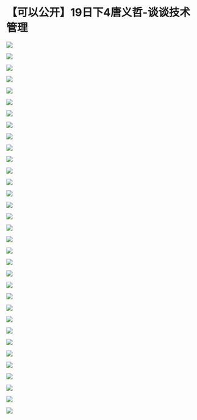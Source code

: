 # 【可以公开】19日下4唐义哲-谈谈技术管理

![](https://raw.githubusercontent.com/hellojd2018/ms_document/master/Qcon/Qcon_shanghai_2018/images/092936431YnIqvZ/201905130929_4.png)


![](https://raw.githubusercontent.com/hellojd2018/ms_document/master/Qcon/Qcon_shanghai_2018/images/092936431YnIqvZ/201905130929_5.png)


![](https://raw.githubusercontent.com/hellojd2018/ms_document/master/Qcon/Qcon_shanghai_2018/images/092936431YnIqvZ/201905130929_6.png)


![](https://raw.githubusercontent.com/hellojd2018/ms_document/master/Qcon/Qcon_shanghai_2018/images/092936431YnIqvZ/201905130929_7.png)


![](https://raw.githubusercontent.com/hellojd2018/ms_document/master/Qcon/Qcon_shanghai_2018/images/092936431YnIqvZ/201905130929_8.png)


![](https://raw.githubusercontent.com/hellojd2018/ms_document/master/Qcon/Qcon_shanghai_2018/images/092936431YnIqvZ/201905130929_9.png)


![](https://raw.githubusercontent.com/hellojd2018/ms_document/master/Qcon/Qcon_shanghai_2018/images/092936431YnIqvZ/201905130929_10.png)


![](https://raw.githubusercontent.com/hellojd2018/ms_document/master/Qcon/Qcon_shanghai_2018/images/092936431YnIqvZ/201905130929_11.png)


![](https://raw.githubusercontent.com/hellojd2018/ms_document/master/Qcon/Qcon_shanghai_2018/images/092936431YnIqvZ/201905130929_12.png)


![](https://raw.githubusercontent.com/hellojd2018/ms_document/master/Qcon/Qcon_shanghai_2018/images/092936431YnIqvZ/201905130929_13.png)


![](https://raw.githubusercontent.com/hellojd2018/ms_document/master/Qcon/Qcon_shanghai_2018/images/092936431YnIqvZ/201905130929_14.png)


![](https://raw.githubusercontent.com/hellojd2018/ms_document/master/Qcon/Qcon_shanghai_2018/images/092936431YnIqvZ/201905130929_15.png)


![](https://raw.githubusercontent.com/hellojd2018/ms_document/master/Qcon/Qcon_shanghai_2018/images/092936431YnIqvZ/201905130929_16.png)


![](https://raw.githubusercontent.com/hellojd2018/ms_document/master/Qcon/Qcon_shanghai_2018/images/092936431YnIqvZ/201905130929_17.png)


![](https://raw.githubusercontent.com/hellojd2018/ms_document/master/Qcon/Qcon_shanghai_2018/images/092936431YnIqvZ/201905130929_18.png)


![](https://raw.githubusercontent.com/hellojd2018/ms_document/master/Qcon/Qcon_shanghai_2018/images/092936431YnIqvZ/201905130929_19.png)


![](https://raw.githubusercontent.com/hellojd2018/ms_document/master/Qcon/Qcon_shanghai_2018/images/092936431YnIqvZ/201905130929_20.png)


![](https://raw.githubusercontent.com/hellojd2018/ms_document/master/Qcon/Qcon_shanghai_2018/images/092936431YnIqvZ/201905130929_21.png)


![](https://raw.githubusercontent.com/hellojd2018/ms_document/master/Qcon/Qcon_shanghai_2018/images/092936431YnIqvZ/201905130929_22.png)


![](https://raw.githubusercontent.com/hellojd2018/ms_document/master/Qcon/Qcon_shanghai_2018/images/092936431YnIqvZ/201905130929_23.png)


![](https://raw.githubusercontent.com/hellojd2018/ms_document/master/Qcon/Qcon_shanghai_2018/images/092936431YnIqvZ/201905130929_24.png)


![](https://raw.githubusercontent.com/hellojd2018/ms_document/master/Qcon/Qcon_shanghai_2018/images/092936431YnIqvZ/201905130929_25.png)


![](https://raw.githubusercontent.com/hellojd2018/ms_document/master/Qcon/Qcon_shanghai_2018/images/092936431YnIqvZ/201905130929_26.png)


![](https://raw.githubusercontent.com/hellojd2018/ms_document/master/Qcon/Qcon_shanghai_2018/images/092936431YnIqvZ/201905130929_27.png)


![](https://raw.githubusercontent.com/hellojd2018/ms_document/master/Qcon/Qcon_shanghai_2018/images/092936431YnIqvZ/201905130929_28.png)


![](https://raw.githubusercontent.com/hellojd2018/ms_document/master/Qcon/Qcon_shanghai_2018/images/092936431YnIqvZ/201905130929_29.png)


![](https://raw.githubusercontent.com/hellojd2018/ms_document/master/Qcon/Qcon_shanghai_2018/images/092936431YnIqvZ/201905130929_30.png)


![](https://raw.githubusercontent.com/hellojd2018/ms_document/master/Qcon/Qcon_shanghai_2018/images/092936431YnIqvZ/201905130929_31.png)


![](https://raw.githubusercontent.com/hellojd2018/ms_document/master/Qcon/Qcon_shanghai_2018/images/092936431YnIqvZ/201905130929_32.png)


![](https://raw.githubusercontent.com/hellojd2018/ms_document/master/Qcon/Qcon_shanghai_2018/images/092936431YnIqvZ/201905130929_33.png)


![](https://raw.githubusercontent.com/hellojd2018/ms_document/master/Qcon/Qcon_shanghai_2018/images/092936431YnIqvZ/201905130929_34.png)


![](https://raw.githubusercontent.com/hellojd2018/ms_document/master/Qcon/Qcon_shanghai_2018/images/092936431YnIqvZ/201905130929_35.png)


![](https://raw.githubusercontent.com/hellojd2018/ms_document/master/Qcon/Qcon_shanghai_2018/images/092936431YnIqvZ/201905130929_36.png)



